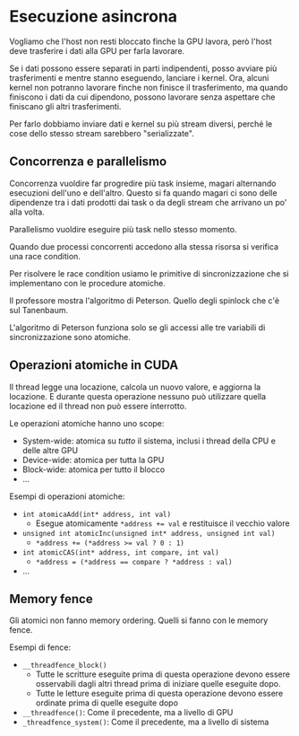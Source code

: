 # Esecuzione asincrona

Vogliamo che l'host non resti bloccato finche la GPU lavora, però l'host deve trasferire i dati alla GPU per farla lavorare.

Se i dati possono essere separati in parti indipendenti, posso avviare più trasferimenti e mentre stanno eseguendo, lanciare i kernel.
Ora, alcuni kernel non potranno lavorare finche non finisce il trasferimento, ma quando finiscono i dati da cui dipendono, possono lavorare senza aspettare che finiscano gli altri trasferimenti.

Per farlo dobbiamo inviare dati e kernel su più stream diversi, perché le cose dello stesso stream sarebbero "serializzate".

## Concorrenza e parallelismo

Concorrenza vuoldire far progredire più task insieme, magari alternando esecuzioni dell'uno e dell'altro. Questo si fa quando magari ci sono delle dipendenze tra i dati prodotti dai task o da degli stream che arrivano un po' alla volta.

Parallelismo vuoldire eseguire più task nello stesso momento.

Quando due processi concorrenti accedono alla stessa risorsa si verifica una race condition.

Per risolvere le race condition usiamo le primitive di sincronizzazione che si implementano con le procedure atomiche.

Il professore mostra l'algoritmo di Peterson. Quello degli spinlock che c'è sul Tanenbaum.

L'algoritmo di Peterson funziona solo se gli accessi alle tre variabili di sincronizzazione sono atomiche.

## Operazioni atomiche in CUDA

Il thread legge una locazione, calcola un nuovo valore, e aggiorna la locazione. E durante questa operazione nessuno può utilizzare quella locazione ed il thread non può essere interrotto.

Le operazioni atomiche hanno uno scope:
* System-wide: atomica su *tutto* il sistema, inclusi i thread della CPU e delle altre GPU
* Device-wide: atomica per tutta la GPU
* Block-wide: atomica per tutto il blocco
* ...

Esempi di operazioni atomiche:
* `int atomicaAdd(int* address, int val)`
  * Esegue atomicamente `*address += val` e restituisce il vecchio valore
* `unsigned int atomicInc(unsigned int* address, unsigned int val)`
  * `*address += (*address >= val ? 0 : 1)`
* `int atomicCAS(int* address, int compare, int val)`
  * `*address = (*address == compare ? *address : val)`
* ...

## Memory fence

Gli atomici non fanno memory ordering. Quelli si fanno con le memory fence.

Esempi di fence:
* `__threadfence_block()`
  * Tutte le scritture eseguite prima di questa operazione devono essere osservabili dagli altri thread prima di iniziare quelle eseguite dopo.
  * Tutte le letture eseguite prima di questa operazione devono essere ordinate prima di quelle eseguite dopo
* `__threadfence()`: Come il precedente, ma a livello di GPU
* `_threadfence_system()`: Come il precedente, ma a livello di sistema